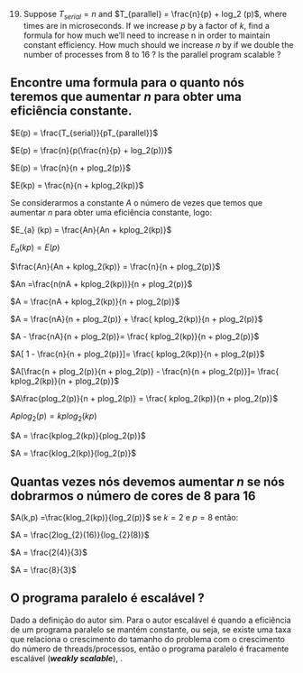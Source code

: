19. Suppose $T_{serial} = n$  and $T_{parallel} = \frac{n}{p} + log_2 (p)$, where times are in microseconds. If we increase $p$ by a factor of $k$, find a formula for how much we’ll need to increase n in order to maintain constant efficiency. How much should we increase $n$ by if we double the number of processes from 8 to 16 ? Is the parallel program scalable ?

##  Encontre uma formula para o quanto nós teremos que aumentar $n$ para obter uma eficiência constante.

$E(p) = \frac{T_{serial}}{pT_{parallel}}$

$E(p) = \frac{n}{p(\frac{n}{p} + log_2(p))}$ 

$E(p) = \frac{n}{n + plog_2(p)}$

$E(kp) = \frac{n}{n + kplog_2(kp)}$

Se considerarmos a constante $A$ o número de vezes que temos que aumentar $n$ para
obter uma eficiência constante, logo:

$E_{a} (kp) = \frac{An}{An + kplog_2(kp)}$

$E_{a}(kp) = E(p)$

$\frac{An}{An + kplog_2(kp)} =  \frac{n}{n + plog_2(p)}$

$An =\frac{n(nA + kplog_2(kp))}{n + plog_2(p)}$

$A = \frac{nA + kplog_2(kp)}{n + plog_2(p)}$

$A =  \frac{nA}{n + plog_2(p)} +  \frac{ kplog_2(kp)}{n + plog_2(p)}$

$A - \frac{nA}{n + plog_2(p)}= \frac{ kplog_2(kp)}{n + plog_2(p)}$

$A[ 1 - \frac{n}{n + plog_2(p)}]= \frac{ kplog_2(kp)}{n + plog_2(p)}$

$A[\frac{n + plog_2(p)}{n + plog_2(p)} - \frac{n}{n + plog_2(p)}]= \frac{ kplog_2(kp)}{n + plog_2(p)}$

$A\frac{plog_2(p)}{n + plog_2(p)} = \frac{ kplog_2(kp)}{n + plog_2(p)}$

$Aplog_2(p) = kplog_2(kp)$

$A = \frac{kplog_2(kp)}{plog_2(p)}$

$A = \frac{klog_2(kp)}{log_2(p)}$

## Quantas vezes nós devemos aumentar $n$ se nós dobrarmos o número de cores de 8 para 16

$A(k,p) =\frac{klog_2(kp)}{log_2(p)}$
se $k = 2$ e $p=8$ então:

$A = \frac{2log_{2}(16)}{log_{2}(8)}$

$A = \frac{2(4)}{3}$

$A = \frac{8}{3}$


## O programa paralelo é escalável ?

Dado a definição do autor sim. Para o autor escalável é quando a eficiência de um programa paralelo se mantém constante, ou seja, se existe uma taxa que relaciona o crescimento do tamanho do problema com o crescimento do número de threads/processos, então o programa paralelo é fracamente escalável (**_weakly scalable_**), .